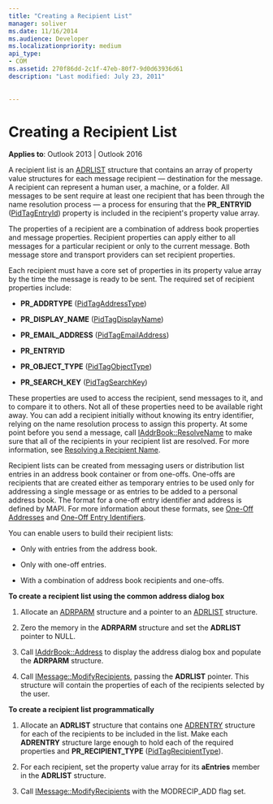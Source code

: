 ```yaml
---
title: "Creating a Recipient List"
manager: soliver
ms.date: 11/16/2014
ms.audience: Developer
ms.localizationpriority: medium
api_type:
- COM
ms.assetid: 270f86dd-2c1f-47eb-80f7-9d0d63936d61
description: "Last modified: July 23, 2011"
 
 
---
```


# Creating a Recipient List

  
  
**Applies to**: Outlook 2013 | Outlook 2016 
  
A recipient list is an [ADRLIST](adrlist.md) structure that contains an array of property value structures for each message recipient — destination for the message. A recipient can represent a human user, a machine, or a folder. All messages to be sent require at least one recipient that has been through the name resolution process — a process for ensuring that the **PR_ENTRYID** ([PidTagEntryId](pidtagentryid-canonical-property.md)) property is included in the recipient's property value array. 
  
The properties of a recipient are a combination of address book properties and message properties. Recipient properties can apply either to all messages for a particular recipient or only to the current message. Both message store and transport providers can set recipient properties. 
  
Each recipient must have a core set of properties in its property value array by the time the message is ready to be sent. The required set of recipient properties include:
  
- **PR_ADDRTYPE** ([PidTagAddressType](pidtagaddresstype-canonical-property.md)) 
    
- **PR_DISPLAY_NAME** ([PidTagDisplayName](pidtagdisplayname-canonical-property.md)) 
    
- **PR_EMAIL_ADDRESS** ([PidTagEmailAddress](pidtagemailaddress-canonical-property.md)) 
    
- **PR_ENTRYID**
    
- **PR_OBJECT_TYPE** ([PidTagObjectType](pidtagobjecttype-canonical-property.md)) 
    
- **PR_SEARCH_KEY** ([PidTagSearchKey](pidtagsearchkey-canonical-property.md)) 
    
These properties are used to access the recipient, send messages to it, and to compare it to others. Not all of these properties need to be available right away. You can add a recipient initially without knowing its entry identifier, relying on the name resolution process to assign this property. At some point before you send a message, call [IAddrBook::ResolveName](iaddrbook-resolvename.md) to make sure that all of the recipients in your recipient list are resolved. For more information, see [Resolving a Recipient Name](resolving-a-recipient-name.md).
  
Recipient lists can be created from messaging users or distribution list entries in an address book container or from one-offs. One-offs are recipients that are created either as temporary entries to be used only for addressing a single message or as entries to be added to a personal address book. The format for a one-off entry identifier and address is defined by MAPI. For more information about these formats, see [One-Off Addresses](one-off-addresses.md) and [One-Off Entry Identifiers](one-off-entry-identifiers.md).
  
You can enable users to build their recipient lists:
  
- Only with entries from the address book.
    
- Only with one-off entries.
    
- With a combination of address book recipients and one-offs.
    
 **To create a recipient list using the common address dialog box**
  
1. Allocate an [ADRPARM](adrparm.md) structure and a pointer to an [ADRLIST](adrlist.md) structure. 
    
2. Zero the memory in the **ADRPARM** structure and set the **ADRLIST** pointer to NULL. 
    
3. Call [IAddrBook::Address](iaddrbook-address.md) to display the address dialog box and populate the **ADRPARM** structure. 
    
4. Call [IMessage::ModifyRecipients](imessage-modifyrecipients.md), passing the **ADRLIST** pointer. This structure will contain the properties of each of the recipients selected by the user. 
    
 **To create a recipient list programmatically**
  
1. Allocate an **ADRLIST** structure that contains one [ADRENTRY](adrentry.md) structure for each of the recipients to be included in the list. Make each **ADRENTRY** structure large enough to hold each of the required properties and **PR_RECIPIENT_TYPE** ([PidTagRecipientType](pidtagrecipienttype-canonical-property.md)).
    
2. For each recipient, set the property value array for its **aEntries** member in the **ADRLIST** structure. 
    
3. Call [IMessage::ModifyRecipients](imessage-modifyrecipients.md) with the MODRECIP_ADD flag set. 
    

